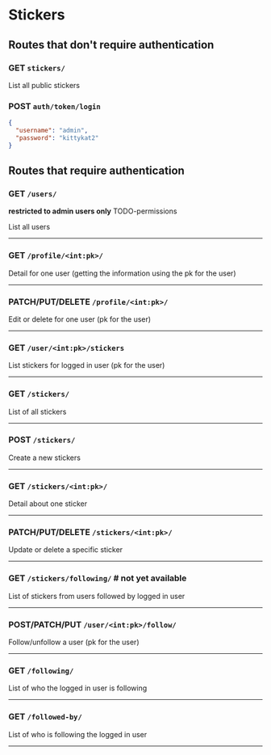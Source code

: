 # Stickers

## Routes that don't require authentication

### GET `stickers/`

List all public stickers

### POST `auth/token/login`

```json
{
  "username": "admin",
  "password": "kittykat2"
}
```

## Routes that require authentication

### GET `/users/`

**restricted to admin users only** TODO-permissions

List all users

---

### GET `/profile/<int:pk>/`

Detail for one user (getting the information using the pk for the user)

---

### PATCH/PUT/DELETE `/profile/<int:pk>/`

Edit or delete for one user (pk for the user)

---

### GET `/user/<int:pk>/stickers`

List stickers for logged in user (pk for the user)

---

### GET `/stickers/`

List of all stickers

---

### POST `/stickers/`

Create a new stickers

---

### GET `/stickers/<int:pk>/`

Detail about one sticker

---

### PATCH/PUT/DELETE `/stickers/<int:pk>/`

Update or delete a specific sticker

---

### GET `/stickers/following/` # not yet available

List of stickers from users followed by logged in user

---

### POST/PATCH/PUT `/user/<int:pk>/follow/`

Follow/unfollow a user (pk for the user)

---

### GET `/following/`

List of who the logged in user is following

---

### GET `/followed-by/`

List of who is following the logged in user

---
